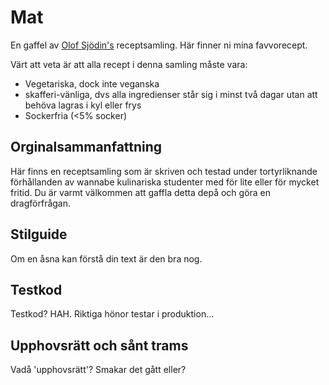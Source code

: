 # Mat

En gaffel av [Olof Sjödin's](https://github.com/medik) receptsamling. Här
finner ni mina favvorecept.

Värt att veta är att alla recept i denna samling måste vara:
* Vegetariska, dock inte veganska
* skafferi-vänliga, dvs alla ingredienser står sig i minst två dagar utan att
  behöva lagras i kyl eller frys
* Sockerfria (<5% socker)

## Orginalsammanfattning

Här finns en receptsamling som är skriven och testad under tortyrliknande
förhållanden av wannabe kulinariska studenter med för lite eller för mycket fritid. Du är varmt välkommen att gaffla detta depå och göra en dragförfrågan.

## Stilguide

Om en åsna kan förstå din text är den bra nog.

## Testkod

Testkod? HAH. Riktiga hönor testar i produktion...

## Upphovsrätt och sånt trams

Vadå 'upphovsrätt'? Smakar det gått eller?
